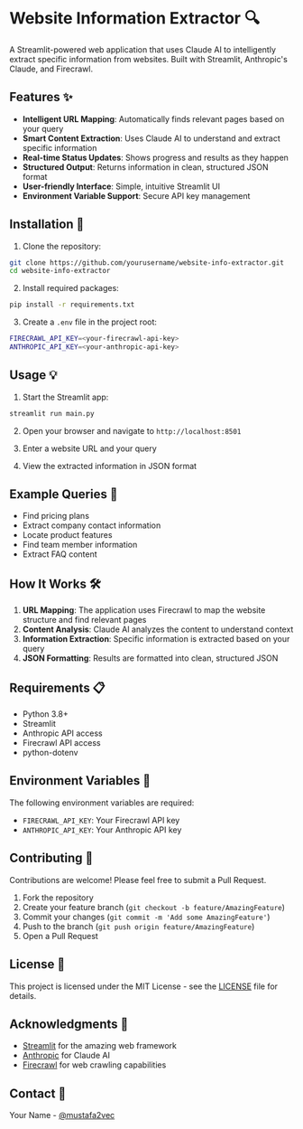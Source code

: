 # Website Information Extractor 🔍

A Streamlit-powered web application that uses Claude AI to intelligently extract specific information from websites. Built with Streamlit, Anthropic's Claude, and Firecrawl.

## Features ✨

- **Intelligent URL Mapping**: Automatically finds relevant pages based on your query
- **Smart Content Extraction**: Uses Claude AI to understand and extract specific information
- **Real-time Status Updates**: Shows progress and results as they happen
- **Structured Output**: Returns information in clean, structured JSON format
- **User-friendly Interface**: Simple, intuitive Streamlit UI
- **Environment Variable Support**: Secure API key management

## Installation 🚀

1. Clone the repository:

```bash
git clone https://github.com/yourusername/website-info-extractor.git
cd website-info-extractor
```


2. Install required packages:

```bash
pip install -r requirements.txt
```

3. Create a `.env` file in the project root:

```bash
FIRECRAWL_API_KEY=<your-firecrawl-api-key>
ANTHROPIC_API_KEY=<your-anthropic-api-key>
```


## Usage 💡

1. Start the Streamlit app:

```bash
streamlit run main.py
```


2. Open your browser and navigate to `http://localhost:8501`

3. Enter a website URL and your query

4. View the extracted information in JSON format

## Example Queries 📝

- Find pricing plans
- Extract company contact information
- Locate product features
- Find team member information
- Extract FAQ content

## How It Works 🛠️

1. **URL Mapping**: The application uses Firecrawl to map the website structure and find relevant pages
2. **Content Analysis**: Claude AI analyzes the content to understand context
3. **Information Extraction**: Specific information is extracted based on your query
4. **JSON Formatting**: Results are formatted into clean, structured JSON

## Requirements 📋

- Python 3.8+
- Streamlit
- Anthropic API access
- Firecrawl API access
- python-dotenv

## Environment Variables 🔐

The following environment variables are required:

- `FIRECRAWL_API_KEY`: Your Firecrawl API key
- `ANTHROPIC_API_KEY`: Your Anthropic API key

## Contributing 🤝

Contributions are welcome! Please feel free to submit a Pull Request.

1. Fork the repository
2. Create your feature branch (`git checkout -b feature/AmazingFeature`)
3. Commit your changes (`git commit -m 'Add some AmazingFeature'`)
4. Push to the branch (`git push origin feature/AmazingFeature`)
5. Open a Pull Request

## License 📄

This project is licensed under the MIT License - see the [LICENSE](LICENSE) file for details.

## Acknowledgments 🙏

- [Streamlit](https://streamlit.io/) for the amazing web framework
- [Anthropic](https://www.anthropic.com/) for Claude AI
- [Firecrawl](https://firecrawl.com/) for web crawling capabilities

## Contact 📧

Your Name - [@mustafa2vec](https://x.com/mustafa2vec)
